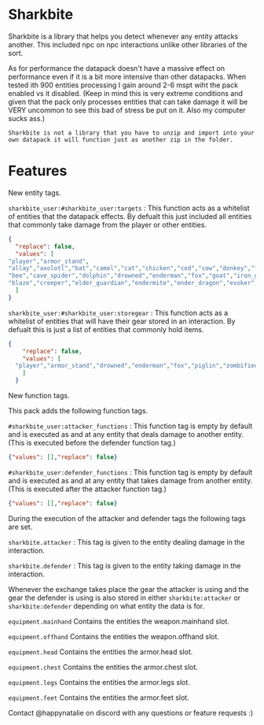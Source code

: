 # Sharkbite
Sharkbite is a library that helps you detect whenever any entity attacks another. This included npc on npc interactions unlike other libraries of the sort.

As for performance the datapack doesn't have a massive effect on performance even if it is a bit more intensive than other datapacks. When tested ith 900 entities processing I gain around 2-6 mspt wiht the pack enabled vs it disabled. (Keep in mind this is very extreme conditions and given that the pack only processes entities that can take damage it will be VERY uncommon to see this bad of stress be put on it. Also my computer sucks ass.) 

`Sharkbite is not a library that you have to unzip and import into your own datapack it will function just as another zip in the folder.`
# Features

New entity tags.

`sharkbite_user:#sharkbite_user:targets` : This function acts as a whitelist of entities that the datapack effects. By defualt this just included all entities that commonly take damage from the player or other entities.
````json
{
  "replace": false,
  "values": [
"player","armor_stand",
"allay","axolotl","bat","camel","cat","chicken","cod","cow","donkey","frog","glow_squid","horse","mooshroom","mule","ocelot","parrot","pig","pufferfish","rabbit","salmon","sheep","skeleton_horse","sniffer","snow_golem","squid","strider","tadpole","tropical_fish","turtle","villager","wandering_trader","zombie_horse","armadillo",
"bee","cave_spider","dolphin","drowned","enderman","fox","goat","iron_golem","llama","panda","piglin","polar_bear","spider","trader_llama","wolf","zombified_piglin",
"blaze","creeper","elder_guardian","endermite","ender_dragon","evoker","ghast","guardian","hoglin","husk","magma_cube","phantom","piglin_brute","pillager","ravager","shulker","silverfish","skeleton","slime","stray","vex","vindicator","warden","witch","wither","wither_skeleton","zoglin","zombie","zombie_villager","giant","illusioner"
  ]
}
````

`sharkbite_user:#sharkbite_user:storegear` : This function acts as a whitelist of entities that will have their gear stored in an interaction. By defualt this is just a list of entities that commonly hold items.
````json
{
    "replace": false,
    "values": [
  "player","armor_stand","drowned","enderman","fox","piglin","zombified_piglin","hoglin","husk","piglin_brute","pillager","skeleton","vex","vindicator","wither_skeleton","zombie","zombie_villager","giant"
    ]
  }
````

New function tags.

This pack adds the following function tags.

`#sharkbite_user:attacker_functions` : This function tag is empty by default and is executed as and at any entity that deals damage to another entity. (This is executed before the defender function tag.)
````json
{"values": [],"replace": false}
````
`#sharkbite_user:defender_functions` : This function tag is empty by default and is executed as and at any entity that takes damage from another entity. (This is executed after the attacker function tag.)
````json
{"values": [],"replace": false}
````
During the execution of the attacker and defender tags the following tags are set.

`sharkbite.attacker` : This tag is given to the entity dealing damage in the interaction.

`sharkbite.defender` : This tag is given to the entity taking damage in the interaction.

Whenever the exchange takes place the gear the attacker is using and the gear the defender is using is also stored in either `sharkbite:attacker` or `sharkbite:defender` depending on what entity the data is for.

`equipment.mainhand` Contains the entities the weapon.mainhand slot.


`equipment.offhand` Contains the entities the weapon.offhand slot.

`equipment.head` Contains the entities the armor.head slot.

`equipment.chest` Contains the entities the armor.chest slot.

`equipment.legs` Contains the entities the armor.legs slot.

`equipment.feet` Contains the entities the armor.feet slot.

Contact @happynatalie on discord with any questions or feature requests :)
